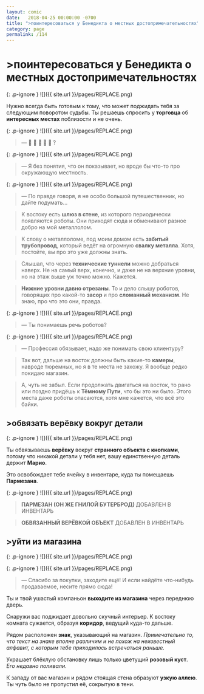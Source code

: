 ```yaml
---
layout: comic
date:   2018-04-25 00:00:00 -0700
title: ">поинтересоваться у Бенедикта о местных достопримечательностях"
category: page
permalink: /114
---
```

# >поинтересоваться у Бенедикта о местных достопримечательностях

{: .p-ignore }
![]({{ site.url }}/pages/REPLACE.png)

Нужно всегда быть готовым к тому, что может поджидать тебя за следующим поворотом судьбы. Ты решаешь спросить у <strong>торговца </strong>об <strong>интересных местах</strong> поблизости и не очень.

{: .p-ignore }
![]({{ site.url }}/pages/REPLACE.png)

<blockquote>— 🗿 🗽 🗼 🏰 🏯 ?</blockquote>

{: .p-ignore }
![]({{ site.url }}/pages/REPLACE.png)

<blockquote>— Я без понятия, что он показывает, но вроде бы что-то про окружающую местность.</blockquote>

{: .p-ignore }
![]({{ site.url }}/pages/REPLACE.png)

<blockquote>— По правде говоря, я не особо большой путешественник, но дайте подумать…</blockquote>

<blockquote>К востоку есть <strong>шлюз в стене</strong>, из которого периодически появляются роботы. Они приходят сюда и обменивают разное добро на мой металлолом.</blockquote>

<blockquote>К слову о металлоломе, под моим домом есть <strong>забитый трубопровод</strong>, который ведёт на огромную <strong>свалку металла</strong>. Хотя, постойте, вы про это уже должны знать.</blockquote>

<blockquote>Слышал, что через <strong>технические туннели</strong> можно добраться наверх. Не на самый верх, конечно, и даже не на верхние уровни, но на этаж выше уж точно можно. Кажется.</blockquote>

<blockquote><strong>Нижние уровни давно отрезаны</strong>. То и дело слышу роботов, говорящих про какой-то <strong>засор </strong>и про <strong>сломанный механизм</strong>. Не знаю, про что это они, правда.</blockquote>

{: .p-ignore }
![]({{ site.url }}/pages/REPLACE.png)

<blockquote>— Ты понимаешь речь роботов?</blockquote>

{: .p-ignore }
![]({{ site.url }}/pages/REPLACE.png)

<blockquote>— Профессия обязывает, надо же понимать свою клиентуру?</blockquote>

<blockquote>Так вот, дальше на восток должны быть какие-то <strong>камеры</strong>, навроде тюремных, но я в те места не захожу. Я вообще редко покидаю магазин.</blockquote>

<blockquote>А, чуть не забыл. Если продолжать двигаться на восток, то рано или поздно придёшь к <strong>Тёмному Пути</strong>, что бы это ни было. Этого места даже роботы опасаются, хотя мне кажется, что всё это байки.</blockquote>

## >обвязать верёвку вокруг детали

{: .p-ignore }
![]({{ site.url }}/pages/REPLACE.png)

Ты обвязываешь <strong>верёвку </strong>вокруг <strong>странного объекта с кнопками</strong>, потому что никакой детали у тебя нет, вашу единственную деталь держит <strong>Марио</strong>.

Это освобождает тебе ячейку в инвентаре, куда ты помещаешь <strong>Пармезана</strong>.

{: .p-ignore }
![]({{ site.url }}/pages/REPLACE.png)

<blockquote><strong>ПАРМЕЗАН (ОН ЖЕ ГНИЛОЙ БУТЕРБРОД) </strong>ДОБАВЛЕН В ИНВЕНТАРЬ</blockquote>

<blockquote><strong>ОБВЯЗАННЫЙ ВЕРЁВКОЙ ОБЪЕКТ</strong> ДОБАВЛЕН В ИНВЕНТАРЬ</blockquote>

## >уйти из магазина

{: .p-ignore }
![]({{ site.url }}/pages/REPLACE.png)

{: .p-ignore }
![]({{ site.url }}/pages/REPLACE.png)

<blockquote>— Спасибо за покупки, заходите ещё! И если найдёте что-нибудь продаваемое, несите прямо сюда!</blockquote>

Ты и твой ушастый компаньон <strong>выходите из магазина</strong> через переднюю дверь.

Снаружи вас поджидает довольно скучный интерьер. К востоку комната сужается, образуя <strong>коридор</strong>, ведущий куда-то дальше. 

Рядом расположен <strong>знак</strong>, указывающий на магазин. <em>Примечательно то, что текст на знаке вполне различим и не похож на неизвестный алфавит, с которым тебе приходилось встречаться раньше.</em>

Украшает блёклую обстановку лишь только цветущий <strong>розовый куст</strong>. <em>Его недавно поливали</em>.

К западу от вас магазин и рядом стоящая стена образуют <strong>узкую аллею</strong>. Ты чуть было не пропустил её, сокрытую в тени.
